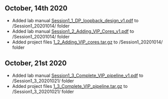 
## October, 14th 2020
  - Added lab manual [Session1_1_DP_loopback_design_v1.pdf](https://github.com/perezfra/VIP_webinars_Intel_FPGA/blob/main/Session1_20201014/Session1_1_DP_loopback_design_v1.pdf) to /Session1_20201014/ folder 
  - Added lab manual [Session1_2_Adding_VIP_Cores_v1.pdf](https://github.com/perezfra/VIP_webinars_Intel_FPGA/blob/main/Session1_20201014/Session1_2_Adding_VIP_Cores_v1.pdf) to /Session1_20201014/ folder 
  - Added project files [1_2_Adding_VIP_cores.tar.gz](https://github.com/perezfra/VIP_webinars_Intel_FPGA/blob/main/Session1_20201014/1_2_Adding_VIP_cores.tar.gz) to /Session1_20201014/ folder 

## October, 21st 2020
  - Added lab manual [Session1_3_Complete_VIP_pipeline_v1.pdf](https://github.com/perezfra/VIP_webinars_Intel_FPGA/blob/main/Session1_3_20201021/Session1_3_Complete_VIP_pipeline_v1.pdf) to /Session1_3_20201021/ folder 
  - Added project files [1_3_Complete_VIP_pipeline.tar.gz](https://github.com/perezfra/VIP_webinars_Intel_FPGA/blob/main/Session1_3_20201021/1_3_Complete_VIP_pipeline.tar.gz) to /Session1_3_20201021/ folder 
